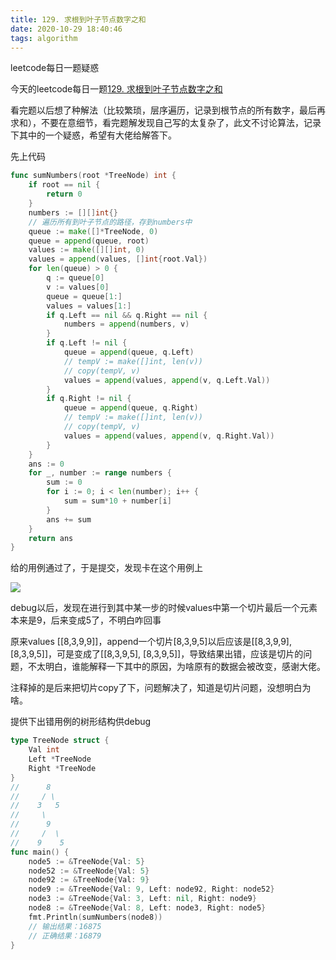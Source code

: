 ```yaml
---
title: 129. 求根到叶子节点数字之和
date: 2020-10-29 18:40:46
tags: algorithm
---
```


leetcode每日一题疑惑

今天的leetcode每日一题[129. 求根到叶子节点数字之和](https://leetcode-cn.com/problems/sum-root-to-leaf-numbers/)

看完题以后想了种解法（比较繁琐，层序遍历，记录到根节点的所有数字，最后再求和），不要在意细节，看完题解发现自己写的太复杂了，此文不讨论算法，记录下其中的一个疑惑，希望有大佬给解答下。

先上代码

<!-- more -->

```go
func sumNumbers(root *TreeNode) int {
	if root == nil {
		return 0
	}
	numbers := [][]int{}
	// 遍历所有到叶子节点的路径，存到numbers中
	queue := make([]*TreeNode, 0)
	queue = append(queue, root)
	values := make([][]int, 0)
	values = append(values, []int{root.Val})
	for len(queue) > 0 {
		q := queue[0]
		v := values[0]
		queue = queue[1:]
		values = values[1:]
		if q.Left == nil && q.Right == nil {
			numbers = append(numbers, v)
		}
		if q.Left != nil {
			queue = append(queue, q.Left)
			// tempV := make([]int, len(v))
			// copy(tempV, v)
			values = append(values, append(v, q.Left.Val))
		}
		if q.Right != nil {
			queue = append(queue, q.Right)
			// tempV := make([]int, len(v))
			// copy(tempV, v)
			values = append(values, append(v, q.Right.Val))
		}
	}
	ans := 0
	for _, number := range numbers {
		sum := 0
		for i := 0; i < len(number); i++ {
			sum = sum*10 + number[i]
		}
		ans += sum
	}
	return ans
}
```

给的用例通过了，于是提交，发现卡在这个用例上

![](./images/leetcode129.png)

debug以后，发现在进行到其中某一步的时候values中第一个切片最后一个元素本来是9，后来变成5了，不明白咋回事

原来values [[8,3,9,9]]，append一个切片[8,3,9,5]以后应该是[[8,3,9,9], [8,3,9,5]]，可是变成了[[8,3,9,5], [8,3,9,5]]，导致结果出错，应该是切片的问题，不太明白，谁能解释一下其中的原因，为啥原有的数据会被改变，感谢大佬。

注释掉的是后来把切片copy了下，问题解决了，知道是切片问题，没想明白为啥。

提供下出错用例的树形结构供debug

```go
type TreeNode struct {
	Val int
	Left *TreeNode
	Right *TreeNode
}
//      8
//     / \
//    3   5
//     \  
//      9 
// 	   /  \      
//    9    5     
func main() {
	node5 := &TreeNode{Val: 5}
	node52 := &TreeNode{Val: 5}
	node92 := &TreeNode{Val: 9}
	node9 := &TreeNode{Val: 9, Left: node92, Right: node52}
	node3 := &TreeNode{Val: 3, Left: nil, Right: node9}
	node8 := &TreeNode{Val: 8, Left: node3, Right: node5}
	fmt.Println(sumNumbers(node8))
    // 输出结果：16875
    // 正确结果：16879
}
```

